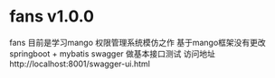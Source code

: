 # fans  v1.0.0
fans 目前是学习mango 权限管理系统模仿之作
基于mango框架没有更改
springboot + mybatis 
swagger 做基本接口测试 访问地址 http://localhost:8001/swagger-ui.html 
